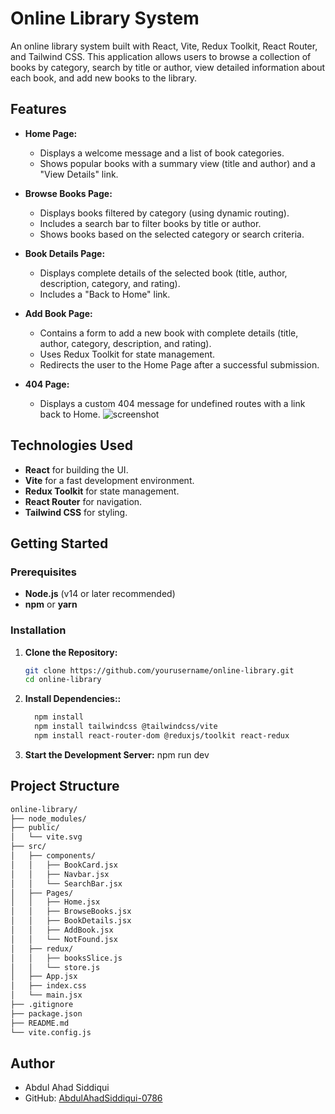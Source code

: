 # Online Library System

An online library system built with React, Vite, Redux Toolkit, React Router, and Tailwind CSS. This application allows users to browse a collection of books by category, search by title or author, view detailed information about each book, and add new books to the library.

## Features

- **Home Page:**  
  - Displays a welcome message and a list of book categories.
  - Shows popular books with a summary view (title and author) and a "View Details" link.
  
- **Browse Books Page:**  
  - Displays books filtered by category (using dynamic routing).
  - Includes a search bar to filter books by title or author.
  - Shows books based on the selected category or search criteria.

- **Book Details Page:**  
  - Displays complete details of the selected book (title, author, description, category, and rating).
  - Includes a "Back to Home" link.

- **Add Book Page:**  
  - Contains a form to add a new book with complete details (title, author, category, description, and rating).
  - Uses Redux Toolkit for state management.
  - Redirects the user to the Home Page after a successful submission.

- **404 Page:**  
  - Displays a custom 404 message for undefined routes with a link back to Home.
   ![screenshot](imageFolder/screenshot.png)


## Technologies Used

- **React** for building the UI.
- **Vite** for a fast development environment.
- **Redux Toolkit** for state management.
- **React Router** for navigation.
- **Tailwind CSS** for styling.

## Getting Started

### Prerequisites

- **Node.js** (v14 or later recommended)
- **npm** or **yarn**

### Installation

1. **Clone the Repository:**

   ```bash
   git clone https://github.com/yourusername/online-library.git
   cd online-library

2. **Install Dependencies::**
   ``` bash
     npm install
     npm install tailwindcss @tailwindcss/vite
     npm install react-router-dom @reduxjs/toolkit react-redux 
3. **Start the Development Server:**
    npm run dev
    
## Project Structure

```bash
online-library/
├── node_modules/            
├── public/                
│   └── vite.svg
├── src/                     
│   ├── components/          
│   │   ├── BookCard.jsx
│   │   ├── Navbar.jsx
│   │   └── SearchBar.jsx
│   ├── Pages/               
│   │   ├── Home.jsx
│   │   ├── BrowseBooks.jsx
│   │   ├── BookDetails.jsx
│   │   ├── AddBook.jsx
│   │   └── NotFound.jsx
│   ├── redux/               
│   │   ├── booksSlice.js
│   │   └── store.js
│   ├── App.jsx              
│   ├── index.css            
│   └── main.jsx             
├── .gitignore               
├── package.json             
├── README.md                
└── vite.config.js           
```
 
## Author

- Abdul Ahad Siddiqui  
- GitHub: [AbdulAhadSiddiqui-0786](https://github.com/AbdulAhadSiddiqui-0786)
